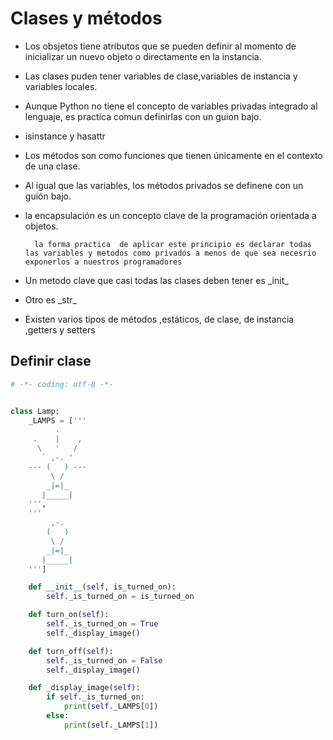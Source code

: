 # Clases y métodos

- Los obsjetos tiene atributos que se pueden definir al momento de inicializar un nuevo objeto o directamente en la instancia.

- Las clases puden tener variables de clase,variables de instancia y variables locales.

- Aunque Python no tiene el concepto de variables privadas integrado al lenguaje, es practica comun definirlas con un guion bajo.

- isinstance y hasattr

- Los métodos son como funciones que tienen únicamente en el contexto de una clase.

- Al igual que las variables, los métodos privados se
definene con un guión bajo.

- la encapsulación es un concepto clave de la programación orientada a objetos.
        
        la forma practica  de aplicar este principio es declarar todas las variables y metodos como privados a menos de que sea necesrio exponerlos a nuestros programadores

- Un metodo clave que casi todas las clases deben tener es  \_init_

- Otro es \_str_

- Existen varios tipos de métodos ,estáticos, de clase, de instancia ,getters y setters


##  Definir clase

```py
# -*- coding: utf-8 -*-


class Lamp:
    _LAMPS = ['''
          .
     .    |    ,
      \   '   /
       ` ,-. '
    --- (   ) ---
         \ /
        _|=|_
       |_____|
    ''',
    '''
         ,-.
        (   )
         \ /
        _|=|_
       |_____|
    ''']

    def __init__(self, is_turned_on):
        self._is_turned_on = is_turned_on

    def turn_on(self):
        self._is_turned_on = True
        self._display_image()

    def turn_off(self):
        self._is_turned_on = False
        self._display_image()

    def _display_image(self):
        if self._is_turned_on:
            print(self._LAMPS[0])
        else:
            print(self._LAMPS[1])

```

